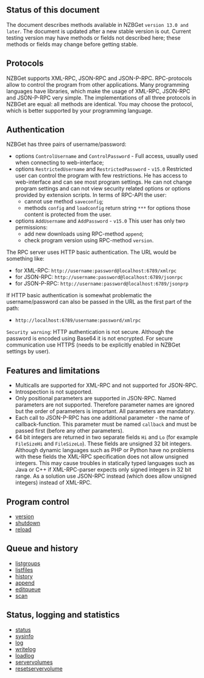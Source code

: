 ## Status of this document


The document describes methods available in NZBGet `version 13.0 and later`. The document is updated after a new stable version is out. Current testing version may have methods or fields not described here; these methods or fields may change before getting stable.

## Protocols

NZBGet supports XML-RPC, JSON-RPC and JSON-P-RPC. RPC-protocols allow to control the program from other applications. Many programming languages have libraries, which make the usage of XML-RPC, JSON-RPC and JSON-P-RPC very simple. The implementations of all three protocols in NZBGet are equal: all methods are identical. You may choose the protocol, which is better supported by your programming language.

## Authentication

NZBGet has three pairs of username/password:

- options `ControlUsername` and `ControlPassword` - Full access, usually used when connecting to web-interface;
- options `RestrictedUsername` and `RestrictedPassword` - `v15.0` Restricted user can control the program with few restrictions. He has access to web-interface and can see most program settings. He can not change program settings and can not view security related options or options provided by extension scripts. In terms of RPC-API the user:
  - cannot use method `saveconfig`;
  - methods `config` and `loadconfig` return string `***` for options those content is protected from the user.
- options `AddUsername` and `AddPassword` - `v15.0` This user has only two permissions:
  - add new downloads using RPC-method `append`;
  - check program version using RPC-method `version`.


The RPC server uses HTTP basic authentication. The URL would be something like:

- for XML-RPC: `http://username:password@localhost:6789/xmlrpc`
- for JSON-RPC: `http://username:password@localhost:6789/jsonrpc`
- for JSON-P-RPC: `http://username:password@localhost:6789/jsonprp`
 
If HTTP basic authentication is somewhat problematic the username/password can also be passed in the URL as the first part of the path:

- `http://localhost:6789/username:password/xmlrpc`

`Security warning`: HTTP authentication is not secure. Although the password is encoded using Base64 it is not encrypted. For secure communication use HTTPS (needs to be explicitly enabled in NZBGet settings by user).

## Features and limitations

- Multicalls are supported for XML-RPC and not supported for JSON-RPC.
- Introspection is not supported.
- Only positional parameters are supported in JSON-RPC. Named parameters are not supported. Therefore parameter names are ignored but the order of parameters is important. All parameters are mandatory.
- Each call to JSON-P-RPC has one additional parameter - the name of callback-function. This parameter must be named `callback` and must be passed first (before any other parameters).
- 64 bit integers are returned in two separate fields `Hi` and `Lo` (for example `FileSizeHi` and `FileSizeLo`). These fields are unsigned 32 bit integers. Although dynamic languages such as PHP or Python have no problems with these fields the XML-RPC specification does not allow unsigned integers. This may cause troubles in statically typed languages such as Java or C++ if XML-RPC-parser expects only signed integers in 32 bit range. As a solution use JSON-RPC instead (which does allow unsigned integers) instead of XML-RPC.

## Program control

- [version](VERSION.md)
- [shutdown](SHUTDOWN.md)
- [reload](RELOAD.md)

## Queue and history

- [listgroups](LISTGROUPS.md)
- [listfiles](LISTFILES.md)
- [history](HISTORY.md)
- [append](APPEND.md)
- [editqueue](EDITQUEUE.md)
- [scan](SCAN.md)

## Status, logging and statistics

- [status](STATUS.md)
- [sysinfo](SYSINFO.md)
- [log](LOG.md)
- [writelog](WRITELOG.md)
- [loadlog](LOADLOG.md)
- [servervolumes](SERVERVOLUMES.md)
- [resetservervolume](RESETSERVERVOLUME.md)
